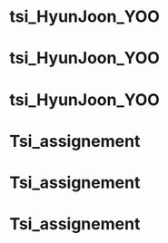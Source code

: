 # tsi_HyunJoon_YOO
# tsi_HyunJoon_YOO
# tsi_HyunJoon_YOO
# Tsi_assignement
# Tsi_assignement
# Tsi_assignement
